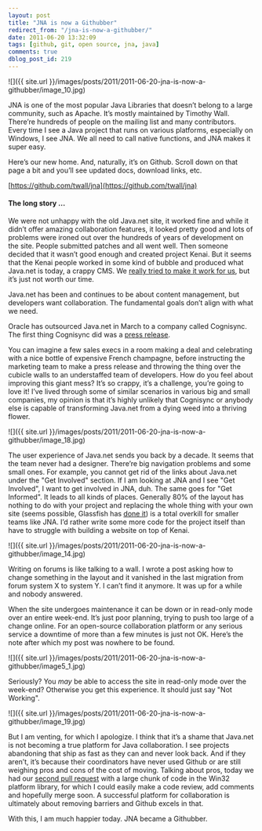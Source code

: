 ```yaml
---
layout: post
title: "JNA is now a Githubber"
redirect_from: "/jna-is-now-a-githubber/"
date: 2011-06-20 13:32:09
tags: [github, git, open source, jna, java]
comments: true
dblog_post_id: 219
---
```

![]({{ site.url }}/images/posts/2011/2011-06-20-jna-is-now-a-githubber/image_10.jpg)

JNA is one of the most popular Java Libraries that doesn’t belong to a large community, such as Apache. It’s mostly maintained by Timothy Wall. There’re hundreds of people on the mailing list and many contributors. Every time I see a Java project that runs on various platforms, especially on Windows, I see JNA. We all need to call native functions, and JNA makes it super easy.

Here’s our new home. And, naturally, it’s on Github. Scroll down on that page a bit and you’ll see updated docs, download links, etc.

[https://github.com/twall/jna](https://github.com/twall/jna)

#### The long story ...

We were not unhappy with the old Java.net site, it worked fine and while it didn’t offer amazing collaboration features, it looked pretty good and lots of problems were ironed out over the hundreds of years of development on the site. People submitted patches and all went well. Then someone decided that it wasn’t good enough and created project Kenai. But it seems that the Kenai people worked in some kind of bubble and produced what Java.net is today, a crappy CMS. We [really tried to make it work for us](/jna-coming-back-to-life-on-kenai-and-a-word-on-github), but it’s just not worth our time.

Java.net has been and continues to be about content management, but developers want collaboration. The fundamental goals don’t align with what we need.

Oracle has outsourced Java.net in March to a company called Cognisync. The first thing Cognisync did was a [press release](https://web.archive.org/web/20111027183752/http://www.cognisync.com/news/company/03_01_11_javanet).

You can imagine a few sales execs in a room making a deal and celebrating with a nice bottle of expensive French champagne, before instructing the marketing team to make a press release and throwing the thing over the cubicle walls to an understaffed team of developers. How do you feel about improving this giant mess? It’s so crappy, it’s a challenge, you’re going to love it! I’ve lived through some of similar scenarios in various big and small companies, my opinion is that it’s highly unlikely that Cognisync or anybody else is capable of transforming Java.net from a dying weed into a thriving flower.

![]({{ site.url }}/images/posts/2011/2011-06-20-jna-is-now-a-githubber/image_18.jpg)

The user experience of Java.net sends you back by a decade. It seems that the team never had a designer. There’re big navigation problems and some small ones. For example, you cannot get rid of the links about Java.net under the "Get Involved" section. If I am looking at JNA and I see "Get Involved", I want to get involved in JNA, duh. The same goes for "Get Informed". It leads to all kinds of places. Generally 80% of the layout has nothing to do with your project and replacing the whole thing with your own site (seems possible, Glassfish has [done it](http://glassfish.java.net/)) is a total overkill for smaller teams like JNA. I’d rather write some more code for the project itself than have to struggle with building a website on top of Kenai.

![]({{ site.url }}/images/posts/2011/2011-06-20-jna-is-now-a-githubber/image_14.jpg)

Writing on forums is like talking to a wall. I wrote a post asking how to change something in the layout and it vanished in the last migration from forum system X to system Y. I can’t find it anymore. It was up for a while and nobody answered.

When the site undergoes maintenance it can be down or in read-only mode over an entire week-end. It’s just poor planning, trying to push too large of a change online. For an open-source collaboration platform or any serious service a downtime of more than a few minutes is just not OK. Here’s the note after which my post was nowhere to be found.

![]({{ site.url }}/images/posts/2011/2011-06-20-jna-is-now-a-githubber/image5_1.jpg)

Seriously? You _may_ be able to access the site in read-only mode over the week-end? Otherwise you get this experience.  It should just say "Not Working".

![]({{ site.url }}/images/posts/2011/2011-06-20-jna-is-now-a-githubber/image_19.jpg)

But I am venting, for which I apologize. I think that it’s a shame that Java.net is not becoming a true platform for Java collaboration. I see projects abandoning that ship as fast as they can and never look back. And if they aren’t, it’s because their coordinators have never used Github or are still weighing pros and cons of the cost of moving. Talking about pros, today we had our [second pull request](https://github.com/twall/jna/pull/2) with a large chunk of code in the Win32 platform library, for which I could easily make a code review, add comments and hopefully merge soon. A successful platform for collaboration is ultimately about removing barriers and Github excels in that.

With this, I am much happier today. JNA became a Githubber.
